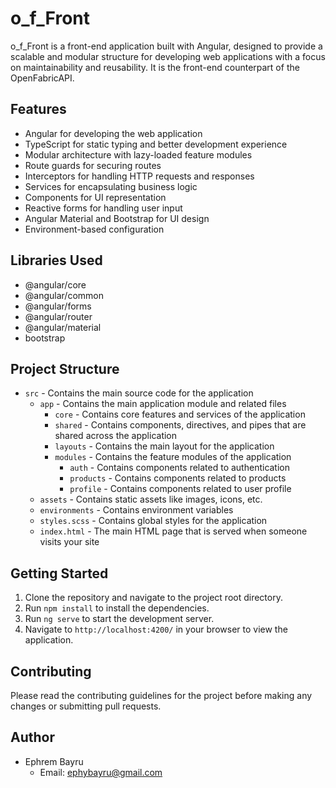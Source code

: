 # o_f_Front

o_f_Front is a front-end application built with Angular, designed to provide a scalable and modular structure for developing web applications with a focus on maintainability and reusability. It is the front-end counterpart of the OpenFabricAPI.

## Features

- Angular for developing the web application
- TypeScript for static typing and better development experience
- Modular architecture with lazy-loaded feature modules
- Route guards for securing routes
- Interceptors for handling HTTP requests and responses
- Services for encapsulating business logic
- Components for UI representation
- Reactive forms for handling user input
- Angular Material and Bootstrap for UI design
- Environment-based configuration

## Libraries Used

- @angular/core
- @angular/common
- @angular/forms
- @angular/router
- @angular/material
- bootstrap

## Project Structure

- `src` - Contains the main source code for the application
  - `app` - Contains the main application module and related files
    - `core` - Contains core features and services of the application
    - `shared` - Contains components, directives, and pipes that are shared across the application
    - `layouts` - Contains the main layout for the application
    - `modules` - Contains the feature modules of the application
      - `auth` - Contains components related to authentication
      - `products` - Contains components related to products
      - `profile` - Contains components related to user profile
  - `assets` - Contains static assets like images, icons, etc.
  - `environments` - Contains environment variables
  - `styles.scss` - Contains global styles for the application
  - `index.html` - The main HTML page that is served when someone visits your site

## Getting Started

1. Clone the repository and navigate to the project root directory.
2. Run `npm install` to install the dependencies.
3. Run `ng serve` to start the development server.
4. Navigate to `http://localhost:4200/` in your browser to view the application.

## Contributing

Please read the contributing guidelines for the project before making any changes or submitting pull requests.

## Author

- Ephrem Bayru
  - Email: ephybayru@gmail.com
